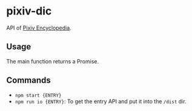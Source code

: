 # pixiv-dic

API of [Pixiv Encyclopedia](https://dic.pixiv.net).

## Usage

The main function returns a Promise.

## Commands

* `npm start {ENTRY}`
* `npm run io {ENTRY}`: To get the entry API and put it into the `/dist` dir.
